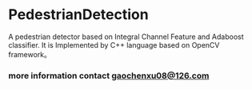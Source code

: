 # PedestrianDetection
A pedestrian detector based on Integral Channel Feature and Adaboost classifier. It is Implemented by C++ language based on OpenCV framework。

### more information contact gaochenxu08@126.com
